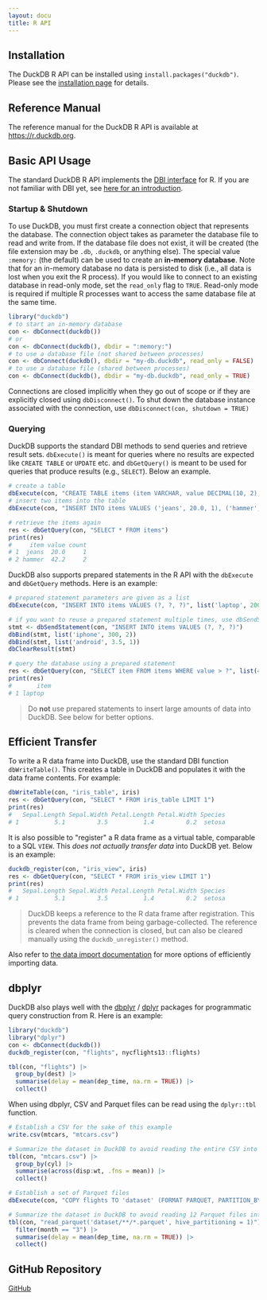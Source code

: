 ```yaml
---
layout: docu
title: R API
---
```


## Installation

The DuckDB R API can be installed using `install.packages("duckdb")`. Please see the [installation page](../installation?environment=r) for details.

## Reference Manual

The reference manual for the DuckDB R API is available at <https://r.duckdb.org>.

## Basic API Usage

The standard DuckDB R API implements the [DBI interface](https://CRAN.R-project.org/package=DBI) for R. If you are not familiar with DBI yet, see [here for an introduction](https://solutions.rstudio.com/db/r-packages/DBI/).

### Startup & Shutdown

To use DuckDB, you must first create a connection object that represents the database. The connection object takes as parameter the database file to read and write from. If the database file does not exist, it will be created (the file extension may be `.db`, `.duckdb`, or anything else). The special value `:memory:` (the default) can be used to create an **in-memory database**. Note that for an in-memory database no data is persisted to disk (i.e., all data is lost when you exit the R process). If you would like to connect to an existing database in read-only mode, set the `read_only` flag to `TRUE`. Read-only mode is required if multiple R processes want to access the same database file at the same time.

```R
library("duckdb")
# to start an in-memory database
con <- dbConnect(duckdb())
# or
con <- dbConnect(duckdb(), dbdir = ":memory:")
# to use a database file (not shared between processes)
con <- dbConnect(duckdb(), dbdir = "my-db.duckdb", read_only = FALSE)
# to use a database file (shared between processes)
con <- dbConnect(duckdb(), dbdir = "my-db.duckdb", read_only = TRUE)
```
Connections are closed implicitly when they go out of scope or if they are explicitly closed using `dbDisconnect()`. To shut down the database instance associated with the connection, use `dbDisconnect(con, shutdown = TRUE)`

### Querying

DuckDB supports the standard DBI methods to send queries and retrieve result sets. `dbExecute()` is meant for queries where no results are expected like `CREATE TABLE` or `UPDATE` etc. and `dbGetQuery()` is meant to be used for queries that produce results (e.g., `SELECT`). Below an example.

```R
# create a table
dbExecute(con, "CREATE TABLE items (item VARCHAR, value DECIMAL(10, 2), count INTEGER)")
# insert two items into the table
dbExecute(con, "INSERT INTO items VALUES ('jeans', 20.0, 1), ('hammer', 42.2, 2)")

# retrieve the items again
res <- dbGetQuery(con, "SELECT * FROM items")
print(res)
#     item value count
# 1  jeans  20.0     1
# 2 hammer  42.2     2
```


DuckDB also supports prepared statements in the R API with the `dbExecute` and `dbGetQuery` methods. Here is an example:

```R
# prepared statement parameters are given as a list
dbExecute(con, "INSERT INTO items VALUES (?, ?, ?)", list('laptop', 2000, 1))

# if you want to reuse a prepared statement multiple times, use dbSendStatement() and dbBind()
stmt <- dbSendStatement(con, "INSERT INTO items VALUES (?, ?, ?)")
dbBind(stmt, list('iphone', 300, 2))
dbBind(stmt, list('android', 3.5, 1))
dbClearResult(stmt)

# query the database using a prepared statement
res <- dbGetQuery(con, "SELECT item FROM items WHERE value > ?", list(400))
print(res)
#       item
# 1 laptop
```

> Do **not** use prepared statements to insert large amounts of data into DuckDB. See below for better options.

## Efficient Transfer

To write a R data frame into DuckDB, use the standard DBI function `dbWriteTable()`. This creates a table in DuckDB and populates it with the data frame contents. For example:
```R
dbWriteTable(con, "iris_table", iris)
res <- dbGetQuery(con, "SELECT * FROM iris_table LIMIT 1")
print(res)
#   Sepal.Length Sepal.Width Petal.Length Petal.Width Species
# 1          5.1         3.5          1.4         0.2  setosa
```
It is also possible to "register" a R data frame as a virtual table, comparable to a SQL `VIEW`. This *does not actually transfer data* into DuckDB yet. Below is an example:

```R
duckdb_register(con, "iris_view", iris)
res <- dbGetQuery(con, "SELECT * FROM iris_view LIMIT 1")
print(res)
#   Sepal.Length Sepal.Width Petal.Length Petal.Width Species
# 1          5.1         3.5          1.4         0.2  setosa
```

> DuckDB keeps a reference to the R data frame after registration. This prevents the data frame from being garbage-collected. The reference is cleared when the connection is closed, but can also be cleared manually using the `duckdb_unregister()` method.

Also refer to [the data import documentation](../data/overview) for more options of efficiently importing data.

## dbplyr 

DuckDB also plays well with the [dbplyr](https://CRAN.R-project.org/package=dbplyr) / [dplyr](https://dplyr.tidyverse.org) packages for programmatic query construction from R. Here is an example:

```R
library("duckdb")
library("dplyr")
con <- dbConnect(duckdb())
duckdb_register(con, "flights", nycflights13::flights)

tbl(con, "flights") |>
  group_by(dest) |>
  summarise(delay = mean(dep_time, na.rm = TRUE)) |>
  collect()
```

When using dbplyr, CSV and Parquet files can be read using the `dplyr::tbl` function.

```R
# Establish a CSV for the sake of this example
write.csv(mtcars, "mtcars.csv")

# Summarize the dataset in DuckDB to avoid reading the entire CSV into R's memory
tbl(con, "mtcars.csv") |>
  group_by(cyl) |>
  summarise(across(disp:wt, .fns = mean)) |>
  collect()
```

```R
# Establish a set of Parquet files
dbExecute(con, "COPY flights TO 'dataset' (FORMAT PARQUET, PARTITION_BY (year, month))")

# Summarize the dataset in DuckDB to avoid reading 12 Parquet files into R's memory
tbl(con, "read_parquet('dataset/**/*.parquet', hive_partitioning = 1)") |>
  filter(month == "3") |>
  summarise(delay = mean(dep_time, na.rm = TRUE)) |>
  collect()
```

## GitHub Repository

[<span class="github">GitHub</span>](https://github.com/duckdb/duckdb-r)
